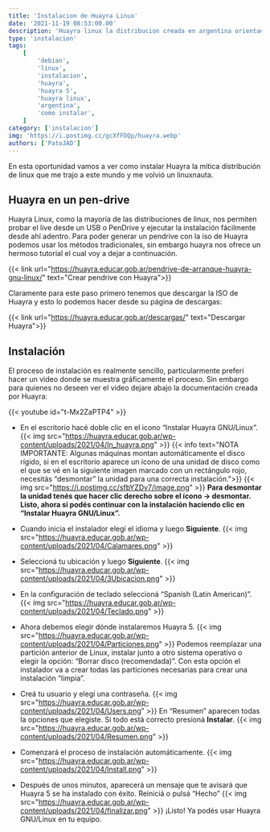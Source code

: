 ```yaml
---
title: 'Instalacion de Huayra Linux'
date: '2021-11-19 08:53:00.00'
description: 'Huayra linux la distribucion creada en argentina orientada a la educacion'
type: 'instalacion'
tags:
    [
        'debian',
        'linux',
        'instalacion',
        'huayra',
        'huayra 5',
        'huayra linux',
        'argentina',
        'como instalar',
    ]
category: ['instalacion']
img: 'https://i.postimg.cc/gcXfFDQp/huayra.webp'
authors: ['PatoJAD']
---
```


En esta oportunidad vamos a ver como instalar Huayra la mítica distribución de linux que me trajo a este mundo y me volvió un linuxnauta.

## Huayra en un pen-drive

Huayra Linux, como la mayoría de las distribuciones de linux, nos permiten probar el live desde un USB o PenDrive y ejecutar la instalación fácilmente desde ahí adentro. Para poder generar un pendrive con la iso de Huayra podemos usar los métodos tradicionales, sin embargo huayra nos ofrece un hermoso tutorial el cual voy a dejar a continuación.

{{< link url="https://huayra.educar.gob.ar/pendrive-de-arranque-huayra-gnu-linux/" text="Crear pendrive con Huayra">}}

Claramente para este paso primero tenemos que descargar la ISO de Huayra y esto lo podemos hacer desde su página de descargas:

{{< link url="https://huayra.educar.gob.ar/descargas/" text="Descargar Huayra">}}

## Instalación

El proceso de instalación es realmente sencillo, particularmente preferí hacer un video donde se muestra gráficamente el proceso. Sin embargo para quienes no deseen ver el video dejare abajo la documentación creada por Huayra:

{{< youtube id="t-Mx2ZaPTP4" >}}

-   En el escritorio hacé doble clic en el icono “Instalar Huayra GNU/Linux”.
    {{< img src="https://huayra.educar.gob.ar/wp-content/uploads/2021/04/In_huayra.png" >}}
    {{< info text="NOTA IMPORTANTE: Algunas máquinas montan automáticamente el disco rígido, si en el escritorio aparece un ícono de una unidad de disco como el que se vé en la siguiente imagen marcado con un rectángulo rojo,  necesitás “desmontar” la unidad para una correcta instalación.">}}
    {{< img src="https://i.postimg.cc/sfbYZDv7/image.png" >}}
    **Para desmontar la unidad tenés que hacer clic derecho sobre el ícono -> desmontar. Listo, ahora si podés continuar con la instalación haciendo clic en “Instalar Huayra GNU/Linux”.**

-   Cuando inicia el instalador elegí el idioma y luego **Siguiente**.
    {{< img src="https://huayra.educar.gob.ar/wp-content/uploads/2021/04/Calamares.png" >}}

-   Seleccioná tu ubicación y luego **Siguiente**.
    {{< img src="https://huayra.educar.gob.ar/wp-content/uploads/2021/04/3Ubicacion.png" >}}

-   En la configuración de teclado seleccioná “Spanish (Latin American)”.
    {{< img src="https://huayra.educar.gob.ar/wp-content/uploads/2021/04/Teclado.png" >}}

-   Ahora debemos elegir dónde instalaremos Huayra 5.
    {{< img src="https://huayra.educar.gob.ar/wp-content/uploads/2021/04/Particiones.png" >}}
    Podemos reemplazar una partición anterior de Linux, instalar junto a otro sistema operativo o elegir la opción: “Borrar disco (recomendada)”. Con esta opción el instalador va a crear todas las particiones necesarias para crear una instalación “limpia”.

-   Creá tu usuario y elegí una contraseña.
    {{< img src="https://huayra.educar.gob.ar/wp-content/uploads/2021/04/Users.png" >}}
    En “Resumen” aparecen todas la opciones que elegiste. Si todo está correcto presioná **Instalar**.
    {{< img src="https://huayra.educar.gob.ar/wp-content/uploads/2021/04/Resumen.png" >}}

-   Comenzará el proceso de instalación automáticamente.
    {{< img src="https://huayra.educar.gob.ar/wp-content/uploads/2021/04/Install.png" >}}

-   Después de unos minutos, aparecerá un mensaje que te avisará que Huayra 5 se ha instalado con éxito. Reiniciá o pulsá “Hecho”
    {{< img src="https://huayra.educar.gob.ar/wp-content/uploads/2021/04/finalizar.png" >}}
    ¡Listo! Ya podés usar Huayra GNU/Linux en tu equipo.
